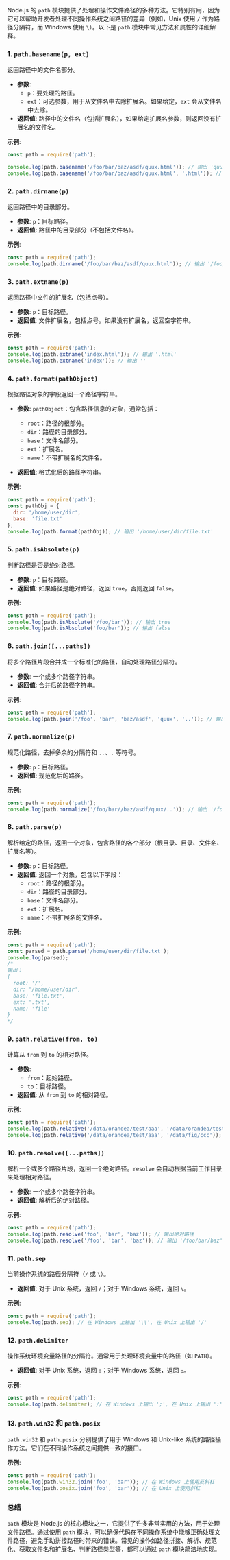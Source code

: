 Node.js 的 `path` 模块提供了处理和操作文件路径的多种方法。它特别有用，因为它可以帮助开发者处理不同操作系统之间路径的差异（例如，Unix 使用 `/` 作为路径分隔符，而 Windows 使用 `\`）。以下是 `path` 模块中常见方法和属性的详细解释。

### 1. `path.basename(p, ext)`

返回路径中的文件名部分。

- **参数**:
    - `p`：要处理的路径。
    - `ext`：可选参数，用于从文件名中去除扩展名。如果给定，`ext` 会从文件名中去除。
- **返回值**: 路径中的文件名（包括扩展名），如果给定扩展名参数，则返回没有扩展名的文件名。

**示例**:

```javascript
const path = require('path');

console.log(path.basename('/foo/bar/baz/asdf/quux.html')); // 输出 'quux.html'
console.log(path.basename('/foo/bar/baz/asdf/quux.html', '.html')); // 输出 'quux'
```

### 2. `path.dirname(p)`

返回路径中的目录部分。

- **参数**: `p`：目标路径。
- **返回值**: 路径中的目录部分（不包括文件名）。

**示例**:

```javascript
const path = require('path');
console.log(path.dirname('/foo/bar/baz/asdf/quux.html')); // 输出 '/foo/bar/baz/asdf'
```

### 3. `path.extname(p)`

返回路径中文件的扩展名（包括点号）。

- **参数**: `p`：目标路径。
- **返回值**: 文件扩展名，包括点号。如果没有扩展名，返回空字符串。

**示例**:

```javascript
const path = require('path');
console.log(path.extname('index.html')); // 输出 '.html'
console.log(path.extname('index')); // 输出 ''
```

### 4. `path.format(pathObject)`

根据路径对象的字段返回一个路径字符串。

- **参数**: `pathObject`：包含路径信息的对象，通常包括：

    - `root`：路径的根部分。
    - `dir`：路径的目录部分。
    - `base`：文件名部分。
    - `ext`：扩展名。
    - `name`：不带扩展名的文件名。
- **返回值**: 格式化后的路径字符串。

**示例**:

```javascript
const path = require('path');
const pathObj = {
  dir: '/home/user/dir',
  base: 'file.txt'
};
console.log(path.format(pathObj)); // 输出 '/home/user/dir/file.txt'
```

### 5. `path.isAbsolute(p)`

判断路径是否是绝对路径。

- **参数**: `p`：目标路径。
- **返回值**: 如果路径是绝对路径，返回 `true`，否则返回 `false`。

**示例**:

```javascript
const path = require('path');
console.log(path.isAbsolute('/foo/bar')); // 输出 true
console.log(path.isAbsolute('foo/bar')); // 输出 false
```

### 6. `path.join([...paths])`

将多个路径片段合并成一个标准化的路径，自动处理路径分隔符。

- **参数**: 一个或多个路径字符串。
- **返回值**: 合并后的路径字符串。

**示例**:

```javascript
const path = require('path');
console.log(path.join('/foo', 'bar', 'baz/asdf', 'quux', '..')); // 输出 '/foo/bar/baz/asdf'
```

### 7. `path.normalize(p)`

规范化路径，去掉多余的分隔符和 `..`、`.` 等符号。

- **参数**: `p`：目标路径。
- **返回值**: 规范化后的路径。

**示例**:

```javascript
const path = require('path');
console.log(path.normalize('/foo/bar//baz/asdf/quux/..')); // 输出 '/foo/bar/baz/asdf'
```

### 8. `path.parse(p)`

解析给定的路径，返回一个对象，包含路径的各个部分（根目录、目录、文件名、扩展名等）。

- **参数**: `p`：目标路径。
- **返回值**: 返回一个对象，包含以下字段：
    - `root`：路径的根部分。
    - `dir`：路径的目录部分。
    - `base`：文件名部分。
    - `ext`：扩展名。
    - `name`：不带扩展名的文件名。

**示例**:

```javascript
const path = require('path');
const parsed = path.parse('/home/user/dir/file.txt');
console.log(parsed);
/*
输出：
{
  root: '/',
  dir: '/home/user/dir',
  base: 'file.txt',
  ext: '.txt',
  name: 'file'
}
*/
```

### 9. `path.relative(from, to)`

计算从 `from` 到 `to` 的相对路径。

- **参数**:
    - `from`：起始路径。
    - `to`：目标路径。
- **返回值**: 从 `from` 到 `to` 的相对路径。

**示例**:

```javascript
const path = require('path');
console.log(path.relative('/data/orandea/test/aaa', '/data/orandea/test/bbb')); // 输出 'bbb'
console.log(path.relative('/data/orandea/test/aaa', '/data/fig/ccc')); // 输出 '../../fig/ccc'
```

### 10. `path.resolve([...paths])`

解析一个或多个路径片段，返回一个绝对路径。`resolve` 会自动根据当前工作目录来处理相对路径。

- **参数**: 一个或多个路径字符串。
- **返回值**: 解析后的绝对路径。

**示例**:

```javascript
const path = require('path');
console.log(path.resolve('foo', 'bar', 'baz')); // 输出绝对路径
console.log(path.resolve('/foo', 'bar', 'baz')); // 输出 '/foo/bar/baz'
```

### 11. `path.sep`

当前操作系统的路径分隔符（`/` 或 `\`）。

- **返回值**: 对于 Unix 系统，返回 `/`；对于 Windows 系统，返回 `\`。

**示例**:

```javascript
const path = require('path');
console.log(path.sep); // 在 Windows 上输出 '\\', 在 Unix 上输出 '/'
```

### 12. `path.delimiter`

操作系统环境变量路径的分隔符。通常用于处理环境变量中的路径（如 `PATH`）。

- **返回值**: 对于 Unix 系统，返回 `:`；对于 Windows 系统，返回 `;`。

**示例**:

```javascript
const path = require('path');
console.log(path.delimiter); // 在 Windows 上输出 ';', 在 Unix 上输出 ':'
```

### 13. `path.win32` 和 `path.posix`

`path.win32` 和 `path.posix` 分别提供了用于 Windows 和 Unix-like 系统的路径操作方法。它们在不同操作系统之间提供一致的接口。

**示例**:

```javascript
const path = require('path');
console.log(path.win32.join('foo', 'bar')); // 在 Windows 上使用反斜杠
console.log(path.posix.join('foo', 'bar')); // 在 Unix 上使用斜杠
```

### 总结

`path` 模块是 Node.js 的核心模块之一，它提供了许多非常实用的方法，用于处理文件路径。通过使用 `path` 模块，可以确保代码在不同操作系统中能够正确处理文件路径，避免手动拼接路径时带来的错误。常见的操作如路径拼接、解析、规范化、获取文件名和扩展名、判断路径类型等，都可以通过 `path` 模块简洁地实现。
